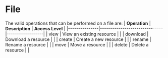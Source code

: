 # File
The valid operations that can be performed on a file are:
| **Operation** | **Description**               | **Access Level** |
|---------------|-------------------------------|------------------|
| view          | View an existing resource      | <Read />         |
| download      | Download a resource            | <Read />         |
| create        | Create a new resource          | <Create />       |
| rename        | Rename a resource              | <Modify />    <Creator/>   |
| move          | Move a resource                | <Delete hint="Delete Rights are required on the Mission it is removed from, Create where it is added"/> <Creator hint="Create where it is added"/>       |
| delete        | Delete a resource              | <Delete />   <Creator/>    |
